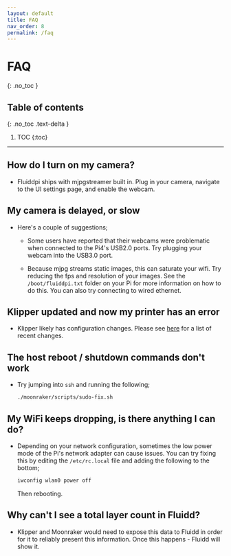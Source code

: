 ```yaml
---
layout: default
title: FAQ
nav_order: 8
permalink: /faq
---
```


# FAQ
{: .no_toc }

## Table of contents
{: .no_toc .text-delta }

1. TOC
{:toc}

---

## How do I turn on my camera?

- Fluiddpi ships with mjpgstreamer built in. Plug in your camera, navigate to
  the UI settings page, and enable the webcam.

## My camera is delayed, or slow

- Here's a couple of suggestions;
  - Some users have reported that their webcams were problematic when connected
    to the Pi4's USB2.0 ports. Try plugging your webcam into the USB3.0 port.

  - Because mjpg streams static images, this can saturate your wifi. Try
    reducing the fps and resolution of your images. See the `/boot/fluiddpi.txt`
    folder on your Pi for more information on how to do this. You can also
    try connecting to wired ethernet.

## Klipper updated and now my printer has an error

- Klipper likely has configuration changes. Please see
  [here](https://github.com/KevinOConnor/klipper/blob/master/docs/Config_Changes.md)
  for a list of recent changes.

## The host reboot / shutdown commands don't work

- Try jumping into `ssh` and running the following;

  ```bash
  ./moonraker/scripts/sudo-fix.sh
  ```

## My WiFi keeps dropping, is there anything I can do?

- Depending on your network configuration, sometimes the low power mode of the Pi's network adapter
  can cause issues. You can try fixing this by editing the `/etc/rc.local` file and adding the following
  to the bottom;

  ```bash
  iwconfig wlan0 power off
  ```

  Then rebooting.
  
## Why can't I see a total layer count in Fluidd?

- Klipper and Moonraker would need to expose this data to Fluidd in order for it to reliably present this
  information. Once this happens - Fluidd will show it.